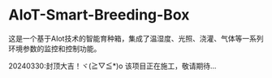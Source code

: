 # AIoT-Smart-Breeding-Box
 这是一个基于AIot技术的智能育种箱，集成了温湿度、光照、浇灌、气体等一系列环境参数的监控和控制功能。


 20240330:封顶大吉！ヾ(≧▽≦*)o
 该项目正在施工，敬请期待...
